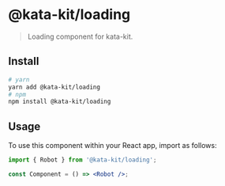 # @kata-kit/loading

> Loading component for kata-kit.

## Install

```sh
# yarn
yarn add @kata-kit/loading
# npm
npm install @kata-kit/loading
```

## Usage

To use this component within your React app, import as follows:

```jsx
import { Robot } from '@kata-kit/loading';

const Component = () => <Robot />;
```
